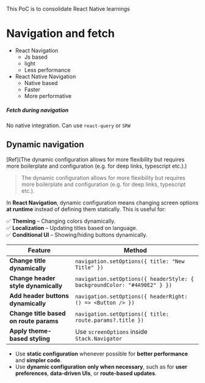 
This PoC is to consolidate React Native learnings

# Navigation and fetch

- React Navigation
	- Js based
	- light
	- Less performance
- React Native Navigation
	- Native based
	- Faster
	- More performative

##### Fetch during navigation
No native integration. Can use `react-query` or `SRW`

## Dynamic navigation
[Ref](The dynamic configuration allows for more flexibility but requires more boilerplate and configuration (e.g. for deep links, typescript etc.).)

> The dynamic configuration allows for more flexibility but requires more boilerplate and configuration (e.g. for deep links, typescript etc.).

In **React Navigation**, dynamic configuration means changing screen options **at runtime** instead of defining them statically. This is useful for:

✅ **Theming** – Changing colors dynamically.  
✅ **Localization** – Updating titles based on language.  
✅ **Conditional UI** – Showing/hiding buttons dynamically.

| **Feature**                            | **Method**                                                               |
| -------------------------------------- | ------------------------------------------------------------------------ |
| **Change title dynamically**           | `navigation.setOptions({ title: "New Title" })`                          |
| **Change header style dynamically**    | `navigation.setOptions({ headerStyle: { backgroundColor: "#4A90E2" } })` |
| **Add header buttons dynamically**     | `navigation.setOptions({ headerRight: () => <Button /> })`               |
| **Change title based on route params** | `navigation.setOptions({ title: route.params?.title })`                  |
| **Apply theme-based styling**          | Use `screenOptions` inside `Stack.Navigator`                             |
- Use **static configuration** whenever possible for **better performance** and **simpler code**.
- Use **dynamic configuration** **only when necessary**, such as for **user preferences**, **data-driven UIs**, or **route-based updates**.